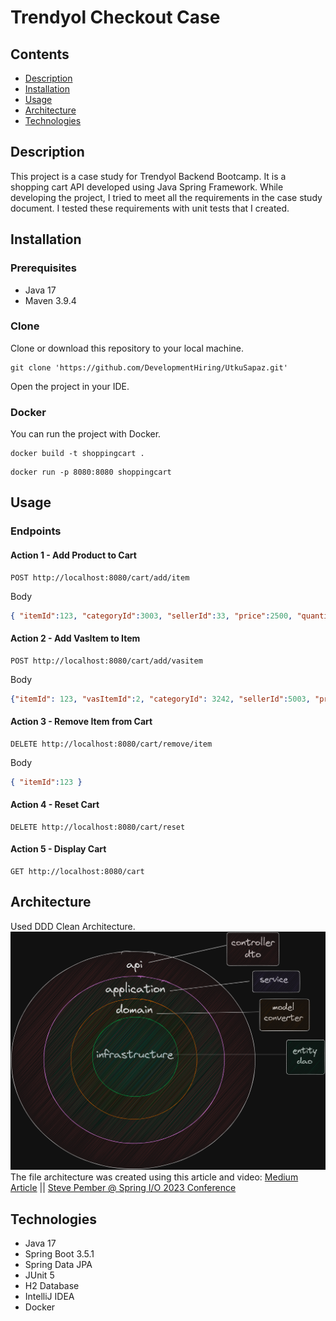 # Trendyol Checkout Case

## Contents
- [Description](#description)
- [Installation](#installation)
- [Usage](#usage)
- [Architecture](#architecture)
- [Technologies](#technologies)

## Description
This project is a case study for Trendyol Backend Bootcamp. 
It is a shopping cart API developed using Java Spring Framework.
While developing the project, I tried to meet all the requirements in the case study document.
I tested these requirements with unit tests that I created.

## Installation
### Prerequisites
- Java 17
- Maven 3.9.4

### Clone
Clone or download this repository to your local machine.
```shell
git clone 'https://github.com/DevelopmentHiring/UtkuSapaz.git'
```
Open the project in your IDE.

### Docker
You can run the project with Docker.
```shell
docker build -t shoppingcart .
```
```shell
docker run -p 8080:8080 shoppingcart
```

## Usage
### Endpoints
#### Action 1 - Add Product to Cart
```
POST http://localhost:8080/cart/add/item
```
Body 
```json
{ "itemId":123, "categoryId":3003, "sellerId":33, "price":2500, "quantity":2 }
```
#### Action 2 - Add VasItem to Item
```
POST http://localhost:8080/cart/add/vasitem
```
Body 
```json
{"itemId": 123, "vasItemId":2, "categoryId": 3242, "sellerId":5003, "price":5, "quantity":2}
```

#### Action 3 - Remove Item from Cart
```
DELETE http://localhost:8080/cart/remove/item
```
Body 
```json
{ "itemId":123 }
```

#### Action 4 - Reset Cart
```
DELETE http://localhost:8080/cart/reset
```

#### Action 5 - Display Cart
```
GET http://localhost:8080/cart
```

## Architecture
Used DDD Clean Architecture. 
![img.png](img.png)
The file architecture was created using this article and video:
[Medium Article](https://medium.com/@sabricam2016/domain-driven-design-pattern-99bbd7e6f7e) || 
[Steve Pember @ Spring I/O 2023 Conference](https://www.youtube.com/watch?v=mbNzUkNjrnA)


## Technologies
- Java 17
- Spring Boot 3.5.1
- Spring Data JPA
- JUnit 5
- H2 Database
- IntelliJ IDEA
- Docker